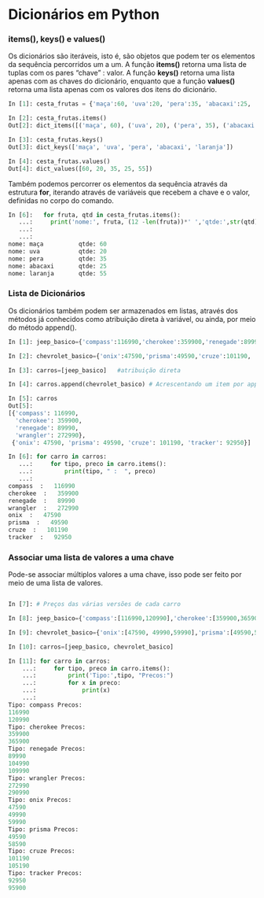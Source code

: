 # Dicionários em Python

### items(), keys() e values()

Os dicionários são iteráveis, isto é, são objetos que podem ter os elementos da sequência percorridos um a um. A função **items()** retorna uma lista de tuplas com os pares “chave” : valor. A função **keys()** retorna uma lista apenas com as chaves do dicionário, enquanto que a função **values()** retorna uma lista apenas com os valores dos itens do dicionário. 
```python
In [1]: cesta_frutas = {'maça':60, 'uva':20, 'pera':35, 'abacaxi':25, 'laranja':55}

In [2]: cesta_frutas.items()
Out[2]: dict_items([('maça', 60), ('uva', 20), ('pera', 35), ('abacaxi', 25), ('laranja', 55)])

In [3]: cesta_frutas.keys()
Out[3]: dict_keys(['maça', 'uva', 'pera', 'abacaxi', 'laranja'])

In [4]: cesta_frutas.values()
Out[4]: dict_values([60, 20, 35, 25, 55])
````
Também podemos percorrer os elementos da sequência através da estrutura **for**, iterando através de variáveis que recebem a chave e o valor, definidas no corpo do comando. 
```python
In [6]:   for fruta, qtd in cesta_frutas.items():
   ...:     print('nome:', fruta, (12 -len(fruta))*' ','qtde:',str(qtd))
   ...:   
   ...:   
nome: maça          qtde: 60
nome: uva           qtde: 20
nome: pera          qtde: 35
nome: abacaxi       qtde: 25
nome: laranja       qtde: 55
```

### Lista de Dicionários 

Os dicionários também podem ser armazenados em listas, através dos métodos já conhecidos como atribuição direta à variável, ou ainda, por meio do método append().
``` python
In [1]: jeep_basico={'compass':116990,'cherokee':359900,'renegade':89990,'wrangler':272990}

In [2]: chevrolet_basico={'onix':47590,'prisma':49590,'cruze':101190, 'tracker':92950}

In [3]: carros=[jeep_basico]   #atribuição direta

In [4]: carros.append(chevrolet_basico) # Acrescentando um item por append

In [5]: carros
Out[5]: 
[{'compass': 116990,
  'cherokee': 359900,
  'renegade': 89990,
  'wrangler': 272990},
 {'onix': 47590, 'prisma': 49590, 'cruze': 101190, 'tracker': 92950}]

In [6]: for carro in carros:
   ...:     for tipo, preco in carro.items():
   ...:         print(tipo, " :  ", preco)
   ...:         
compass  :   116990
cherokee  :   359900
renegade  :   89990
wrangler  :   272990
onix  :   47590
prisma  :   49590
cruze  :   101190
tracker  :   92950

```
### Associar uma lista de valores a uma chave

Pode-se associar múltiplos valores a uma chave, isso pode ser feito por meio de uma lista de valores. 
``` python

In [7]: # Preços das várias versões de cada carro

In [8]: jeep_basico={'compass':[116990,120990],'cherokee':[359900,365900],'renegade':[89990, 104990, 109990],'wrangler':[272990, 290990]}

In [9]: chevrolet_basico={'onix':[47590, 49990,59990],'prisma':[49590,58590],'cruze':[101190, 105190], 'tracker':[92950, 95900]}

In [10]: carros=[jeep_basico, chevrolet_basico]

In [11]: for carro in carros:
    ...:     for tipo, preco in carro.items():
    ...:         print('Tipo:',tipo, "Precos:")
    ...:         for x in preco:
    ...:             print(x)
    ...:             
Tipo: compass Precos:
116990
120990
Tipo: cherokee Precos:
359900
365900
Tipo: renegade Precos:
89990
104990
109990
Tipo: wrangler Precos:
272990
290990
Tipo: onix Precos:
47590
49990
59990
Tipo: prisma Precos:
49590
58590
Tipo: cruze Precos:
101190
105190
Tipo: tracker Precos:
92950
95900
```
